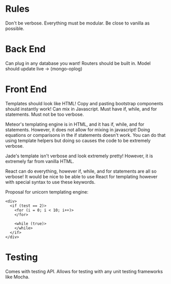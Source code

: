 # Rules
Don't be verbose.
Everything must be modular.
Be close to vanilla as possible.

# Back End
Can plug in any database you want!
Routers should be built in.
Model should update live -> (mongo-oplog)

# Front End
Templates should look like HTML!
Copy and pasting bootstrap components should instantly work!
Can mix in Javascript.
Must have if, while, and for statements.
Must not be too verbose.

Meteor's templating engine is in HTML, and it has if, while, and for statements.
However, it does not allow for mixing in javascript! Doing equations or comparisons in the if statements doesn't work. You can do that using template helpers but doing so causes the code to be extremely verbose.
  
Jade's template isn't verbose and look extremely pretty! However, it is extremely far from vanilla HTML.
  
React can do everything, however if, while, and for statements are all so verbose! It would be nice to be able to use React for templating however with special syntax to use these keywords.
  
Proposal for unicorn templating engine:
```
<div>
  <if (test == 2)>
    <for (i = 0; i < 10; i++)>
    </for>

    <while (true)>
    </while>
  </if>
</div>
```

# Testing
Comes with testing API.
Allows for testing with any unit testing frameworks like Mocha.
